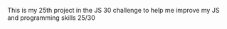 This is my 25th project in the JS 30 challenge to help me improve my JS and programming skills 25/30

